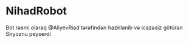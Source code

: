 # NihadRobot
Bot rəsmi olaraq @AliyevRiad tərəfindən hazirlanib və icazəsiz götürən Siryoznu peyserdi
